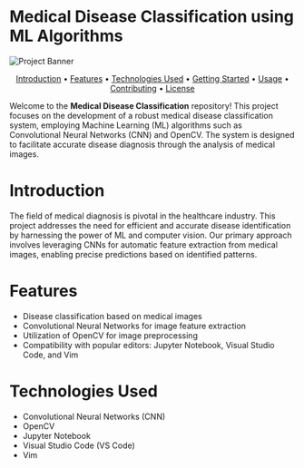 # Medical Disease Classification using ML Algorithms

![Project Banner](assets/banner.png)

<div align="center">
  <p>
    <a href="#introduction">Introduction</a> •
    <a href="#features">Features</a> •
    <a href="#technologies-used">Technologies Used</a> •
    <a href="#getting-started">Getting Started</a> •
    <a href="#usage">Usage</a> •
    <a href="#contributing">Contributing</a> •
    <a href="#license">License</a>
  </p>
</div>

Welcome to the **Medical Disease Classification** repository! This project focuses on the development of a robust medical disease classification system, employing Machine Learning (ML) algorithms such as Convolutional Neural Networks (CNN) and OpenCV. The system is designed to facilitate accurate disease diagnosis through the analysis of medical images.

# Introduction

The field of medical diagnosis is pivotal in the healthcare industry. This project addresses the need for efficient and accurate disease identification by harnessing the power of ML and computer vision. Our primary approach involves leveraging CNNs for automatic feature extraction from medical images, enabling precise predictions based on identified patterns.

# Features

- Disease classification based on medical images
- Convolutional Neural Networks for image feature extraction
- Utilization of OpenCV for image preprocessing
- Compatibility with popular editors: Jupyter Notebook, Visual Studio Code, and Vim

# Technologies Used

- Convolutional Neural Networks (CNN)
- OpenCV
- Jupyter Notebook
- Visual Studio Code (VS Code)
- Vim
